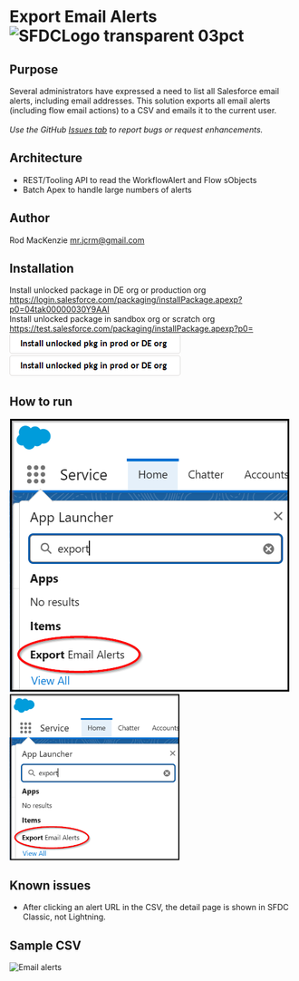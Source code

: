 # Export Email Alerts  ![SFDCLogo transparent 03pct](https://user-images.githubusercontent.com/16543260/233866155-fcd090d8-82cd-49fa-90d7-d2c2f2ee4b00.png)
## Purpose
Several administrators have expressed a need to list all Salesforce email alerts, including email addresses. This solution exports all email alerts (including flow email actions) to a CSV and emails it to the current user.
<br><br>*Use the GitHub [Issues tab](https://github.com/50471736/Export_Email_Alerts/issues) to report bugs or request enhancements.*
## Architecture
- REST/Tooling API to read the WorkflowAlert and Flow sObjects
- Batch Apex to handle large numbers of alerts
## Author
Rod MacKenzie mr.jcrm@gmail.com
## Installation
Install unlocked package in DE org or production org https://login.salesforce.com/packaging/installPackage.apexp?p0=04tak00000030Y9AAI<br>
Install unlocked package in sandbox org or scratch org https://test.salesforce.com/packaging/installPackage.apexp?p0=<br>
[![Install Unlocked Package in Production](./images/btn-install-unlocked-package-production.png)](https://login.salesforce.com/packaging/installPackage.apexp?p0=04tak00000030Y9AAI)<br>
[![Install Unlocked Package in Production](./images/btn-install-unlocked-package-sandbox-scratch.png)](https://login.salesforce.com/packaging/installPackage.apexp?p0=04tak00000030Y9AAI)<br>
## How to run
![xx](images/HowToLaunch.png)
<br><img src="images/HowToLaunch.png" alt="Alt text" title="Optional title" width="300"/>
## Known issues
- After clicking an alert URL in the CSV, the detail page is shown in SFDC Classic, not Lightning.
## Sample CSV
<img width="769" alt="Email alerts" src="https://user-images.githubusercontent.com/16543260/233796850-b12af254-c27e-4de3-ba76-dd4aa726b339.png">